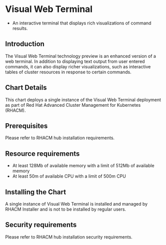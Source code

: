 # Visual Web Terminal
* An interactive terminal that displays rich visualizations of command results.

## Introduction
The Visual Web Terminal technology preview is an enhanced version of a web terminal.  In addition to displaying text output from user entered commands, it can also display richer visualizations, such as interactive tables of cluster resources in response to certain commands.

## Chart Details
This chart deploys a single instance of the Visual Web Terminal deployment as part of Red Hat Advanced Cluster Management for Kubernetes (RHACM). 

## Prerequisites
Please refer to RHACM hub installation requirements. 

## Resource requirements
* At least 128Mb of available memory with a limit of 512Mb of available memory
* At least 50m of available CPU with a limit of 500m CPU

## Installing the Chart
A single instance of Visual Web Terminal is installed and managed by RHACM Installer and is not to be installed by regular users.

## Security requirements
Please refer to RHACM hub installation security requirements.
